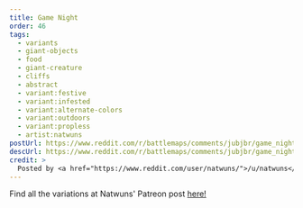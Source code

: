 ```yaml
---
title: Game Night
order: 46
tags:
  - variants
  - giant-objects
  - food
  - giant-creature
  - cliffs
  - abstract
  - variant:festive
  - variant:infested
  - variant:alternate-colors
  - variant:outdoors
  - variant:propless
  - artist:natwuns
postUrl: https://www.reddit.com/r/battlemaps/comments/jubjbr/game_night_39x30/
descUrl: https://www.reddit.com/r/battlemaps/comments/jubjbr/game_night_39x30/gcawawf/
credit: >
  Posted by <a href="https://www.reddit.com/user/natwuns/">/u/natwuns</a> to <a href="https://www.reddit.com/r/battlemaps/">/r/battlemaps</a> in Nov, 2020. <br/> Please support the artist on <a href="https://www.patreon.com/natwuns">Patreon</a>, as well as follow them on <a href="https://twitter.com/natwuns">Twitter</a>, <a href="https://www.instagram.com/natwuns/">Instagram</a>
---
```

Find all the variations at Natwuns' Patreon post <a href="https://www.patreon.com/posts/43902784" title="Game Night by Natwuns on Patreon">here!</a>
